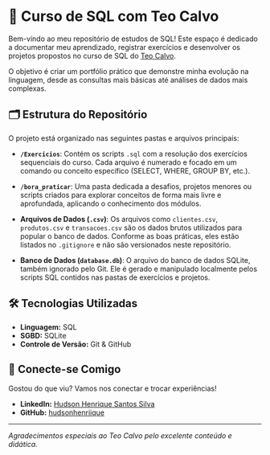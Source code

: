 # 🚀 Curso de SQL com Teo Calvo

Bem-vindo ao meu repositório de estudos de SQL! Este espaço é dedicado a documentar meu aprendizado, registrar exercícios e desenvolver os projetos propostos no curso de SQL do [Teo Calvo](https://www.linkedin.com/in/teocalvo/).

O objetivo é criar um portfólio prático que demonstre minha evolução na linguagem, desde as consultas mais básicas até análises de dados mais complexas.

## 🗂️ Estrutura do Repositório

O projeto está organizado nas seguintes pastas e arquivos principais:

* **`/Exercicios`**: Contém os scripts `.sql` com a resolução dos exercícios sequenciais do curso. Cada arquivo é numerado e focado em um comando ou conceito específico (SELECT, WHERE, GROUP BY, etc.).

* **`/bora_praticar`**: Uma pasta dedicada a desafios, projetos menores ou scripts criados para explorar conceitos de forma mais livre e aprofundada, aplicando o conhecimento dos módulos.

* **Arquivos de Dados (`.csv`)**: Os arquivos como `clientes.csv`, `produtos.csv` e `transacoes.csv` são os dados brutos utilizados para popular o banco de dados. Conforme as boas práticas, eles estão listados no `.gitignore` e não são versionados neste repositório.

* **Banco de Dados (`database.db`)**: O arquivo do banco de dados SQLite, também ignorado pelo Git. Ele é gerado e manipulado localmente pelos scripts SQL contidos nas pastas de exercícios e projetos.

## 🛠️ Tecnologias Utilizadas

* **Linguagem:** SQL
* **SGBD:** SQLite
* **Controle de Versão:** Git & GitHub

## 🔗 Conecte-se Comigo

Gostou do que viu? Vamos nos conectar e trocar experiências!

* **LinkedIn:** [Hudson Henrique Santos Silva](https://www.linkedin.com/in/hudsonhenri/)
* **GitHub:** [hudsonhenriique](https://github.com/hudsonhenriique)

---
*Agradecimentos especiais ao Teo Calvo pelo excelente conteúdo e didática.*
